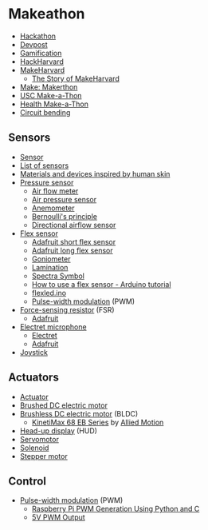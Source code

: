 # Makeathon
* [Hackathon](https://en.wikipedia.org/wiki/Hackathon)
* [Devpost](https://en.wikipedia.org/wiki/Devpost)
* [Gamification](https://en.wikipedia.org/wiki/Gamification)
* [HackHarvard](https://hackharvard.io/)
* [MakeHarvard](https://makeharvard.io/)
  * [The Story of MakeHarvard](https://medium.com/@camakk/the-story-of-makeharvard-e51e1fe12549)
* [Make: Makerthon](https://makezine.com/tag/makerthon/)
* [USC Make-a-Thon](https://www.uscmakeathon.com/)
* [Health Make-a-Thon](https://healthmakerlab.medicine.illinois.edu/)
* [Circuit bending](https://en.wikipedia.org/wiki/Circuit_bending)
## Sensors
* [Sensor](https://en.wikipedia.org/wiki/Sensor)
* [List of sensors](https://en.wikipedia.org/wiki/List_of_sensors)
* [Materials and devices inspired by human skin](https://baogroup.stanford.edu/)
* [Pressure sensor](https://en.wikipedia.org/wiki/Pressure_sensor)
  * [Air flow meter](https://en.wikipedia.org/wiki/Air_flow_meter)
  * [Air pressure sensor](https://sensorkit.arduino.cc/sensorkit/module/lessons/lesson/07-the-air-pressure-sensor)  
  * [Anemometer](https://en.wikipedia.org/wiki/Anemometer)
  * [Bernoulli's principle](https://en.wikipedia.org/wiki/Bernoulli%27s_principle)
  * [Directional airflow sensor](https://www.degreec.com/directional-airflow-sensor/)
* [Flex sensor](https://en.wikipedia.org/wiki/Flex_sensor)
  * [Adafruit short flex sensor](https://www.adafruit.com/product/1070)
  * [Adafruit long flex sensor](https://www.adafruit.com/product/182)
  * [Goniometer](https://en.wikipedia.org/wiki/Goniometer)
  * [Lamination](https://en.wikipedia.org/wiki/Lamination)
  * [Spectra Symbol](https://www.spectrasymbol.com/)
  * [How to use a flex sensor - Arduino tutorial](https://www.instructables.com/How-to-use-a-Flex-Sensor-Arduino-Tutorial/)
  * [flexled.ino](/make/flexled.ino)
  * [Pulse-width modulation](https://en.wikipedia.org/wiki/Pulse-width_modulation) (PWM)
* [Force-sensing resistor](https://en.wikipedia.org/wiki/Force-sensing_resistor) (FSR)
  * [Adafruit](https://learn.adafruit.com/force-sensitive-resistor-fsr)
* [Electret microphone](https://en.wikipedia.org/wiki/Electret_microphone)
  * [Electret](https://en.wikipedia.org/wiki/Electret)
  * [Adafruit](https://www.adafruit.com/product/1935)
* [Joystick](https://en.wikipedia.org/wiki/Joystick)
## Actuators
* [Actuator](https://en.wikipedia.org/wiki/Actuator)
* [Brushed DC electric motor](https://en.wikipedia.org/wiki/Brushed_DC_electric_motor)
* [Brushless DC electric motor](https://en.wikipedia.org/wiki/Brushless_DC_electric_motor) (BLDC)
  * [KinetiMax 68 EB Series](https://www.alliedmotion.com/wp-content/uploads/datasheets/Allied_Motion_Datasheet-KMX68_20171117.pdf) by [Allied Motion](https://en.wikipedia.org/wiki/Allied_Motion_Technologies)
* [Head-up display](https://en.wikipedia.org/wiki/Head-up_display) (HUD)
* [Servomotor](https://en.wikipedia.org/wiki/Servomotor)
* [Solenoid](https://en.wikipedia.org/wiki/Solenoid)
* [Stepper motor](https://en.wikipedia.org/wiki/Stepper_motor)
## Control
* [Pulse-width modulation](https://en.wikipedia.org/wiki/Pulse-width_modulation) (PWM)
  * [Raspberry Pi PWM Generation Using Python and C](https://www.electronicwings.com/raspberry-pi/raspberry-pi-pwm-generation-using-python-and-c)
  * [5V PWM Output](https://forums.raspberrypi.com/viewtopic.php?t=330689)
